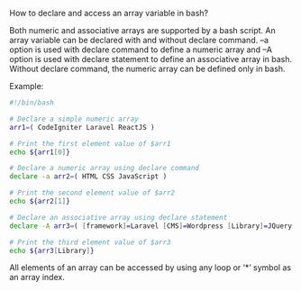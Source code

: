 How to declare and access an array variable in bash?

Both numeric and associative arrays are supported by a bash script. An array variable can be declared with and without declare command. –a option is used with declare command to define a numeric array and –A option is used with declare statement to define an associative array in bash. Without declare command, the numeric array can be defined only in bash.

Example:

```bash
#!/bin/bash

# Declare a simple numeric array
arr1=( CodeIgniter Laravel ReactJS )

# Print the first element value of $arr1
echo ${arr1[0]}

# Declare a numeric array using declare command
declare -a arr2=( HTML CSS JavaScript )

# Print the second element value of $arr2
echo ${arr2[1]}

# Declare an associative array using declare statement
declare -A arr3=( [framework]=Laravel [CMS]=Wordpress [Library]=JQuery )

# Print the third element value of $arr3
echo ${arr3[Library]}
```

All elements of an array can be accessed by using any loop or ‘\*’ symbol as an array index.
